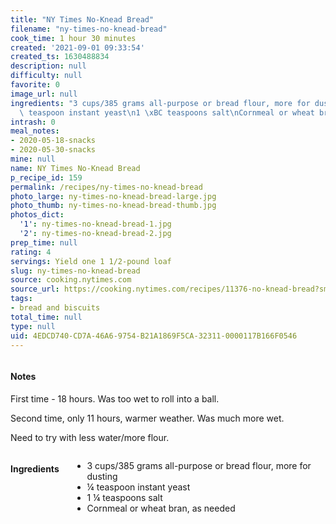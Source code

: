 ```yaml
---
title: "NY Times No-Knead Bread"
filename: "ny-times-no-knead-bread"
cook_time: 1 hour 30 minutes
created: '2021-09-01 09:33:54'
created_ts: 1630488834
description: null
difficulty: null
favorite: 0
image_url: null
ingredients: "3 cups/385 grams all-purpose or bread flour, more for dusting\n\xBC\
  \ teaspoon instant yeast\n1 \xBC teaspoons salt\nCornmeal or wheat bran, as needed"
intrash: 0
meal_notes:
- 2020-05-18-snacks
- 2020-05-30-snacks
mine: null
name: NY Times No-Knead Bread
p_recipe_id: 159
permalink: /recipes/ny-times-no-knead-bread
photo_large: ny-times-no-knead-bread-large.jpg
photo_thumb: ny-times-no-knead-bread-thumb.jpg
photos_dict:
  '1': ny-times-no-knead-bread-1.jpg
  '2': ny-times-no-knead-bread-2.jpg
prep_time: null
rating: 4
servings: Yield one 1 1/2-pound loaf
slug: ny-times-no-knead-bread
source: cooking.nytimes.com
source_url: https://cooking.nytimes.com/recipes/11376-no-knead-bread?smid=ck-recipe-iOS-share
tags:
- bread and biscuits
total_time: null
type: null
uid: 4EDCD740-CD7A-46A6-9754-B21A1869F5CA-32311-0000117B166F0546
---
```

<div class="columns large-7 small-12" id="writeup">		<div id="notes"><h4>Notes</h4>
<div class="box box-notes"><p>First time - 18 hours. Was too wet to roll into a ball.</p>
<p>Second time, only 11 hours, warmer weather. Was much more wet.</p>
<p>Need to try with less water/more flour.</p>
</div></div>	</div><!-- #writeup -->
</div><!-- #row-one -->
<div class="row" id="row-two">	<div class="columns large-4 small-12" id="ingredients"><h4>Ingredients</h4><div class="box box-ingredients content"><ul>
<li>3 cups/385 grams all-purpose or bread flour, more for dusting</li>
<li>¼ teaspoon instant yeast</li>
<li>1 ¼ teaspoons salt</li>
<li>Cornmeal or wheat bran, as needed</li>
</ul>
</div>	</div>	<div class="columns large-6 small-12" id="directions">	</div>